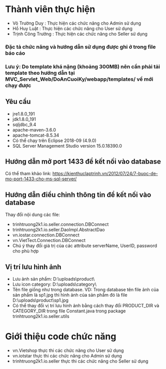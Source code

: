 # Thành viên thực hiện
- Võ Trường Duy : Thực hiện các chức năng cho Admin sử dụng
- Hồ Huy Luật : Thực hiện các chức năng cho User sử dụng
- Trịnh Công Trưởng : Thực hiện các chức năng cho Seller sử dụng
### Đặc tả chức năng và hướng dẫn sử dụng được ghi ở trong file báo cáo
### Lưu ý: Do template khá nặng (khoảng 300MB) nên cần phải tải template theo hướng dẫn tại MVC_Servlet_Web/DoAnCuoiKy/webapp/templates/ về mới chạy được
## Yêu cầu 
- jre1.8.0_191
- jdk1.8.0_191
- sqljdbc_9.4
- apache-maven-3.6.0
- apache-tomcat-8.5.34
- Có thể chạy trên Eclipse 2018-09 (4.9.0)
- SQL Server Management Studio version 15.0.18390.0
## Hướng dẫn mở port 1433 để kết nối vào database
Có thể tham khảo link: https://kienthuclaptrinh.vn/2012/07/24/7-buoc-de-mo-port-1433-cho-ms-sql-server/
## Hướng dẫn điều chỉnh thông tin để kết nối vào database
Thay đổi nội dung các file:
- trinhtruong2k1.io.seller.connection.DBConnect
- trinhtruong2k1.io.seller.DaoImpl.AbstractDao
- vn.iostar.connection.DBConnect
- vn.VietTect.Connection.DBConnect
- Chú ý thay đổi giá trị của các attribute serverName, UserID, password cho phù hợp
## Vị trí lưu hình ảnh
- Lưu ảnh sản phẩm: D:\uploads\product\
- Lưu icon category: D:\uploads\category\
- Tên file giống như trong database. VD: Trong database tên file ảnh của sản phẩm là sp1.jpg thì hình ảnh của sản phẩm đó là file D:\uploads\product\sp1.jpg
- Có thể thay đổi vị trí lưu hình ảnh bằng cách thay đổi PRODUCT_DIR và CATEGORY_DIR trong file Constant.java trong package trinhtruong2k1.io.seller.utils
# Giới thiệu code chức năng
- vn.Vietshop thực thi các chức năng cho User sử dụng
- vn.iotstar thực thi các chức năng cho Admin sử dụng
- trinhtruong2k1.io.seller thực thi các chức năng cho Seller sử dụng
